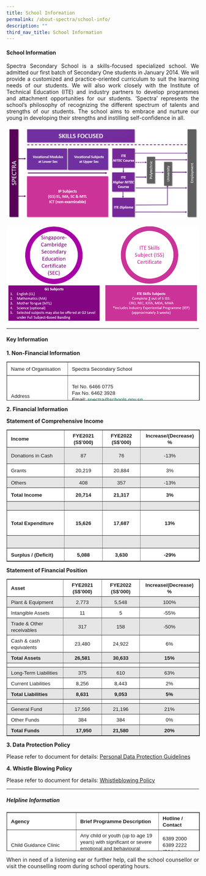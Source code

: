```yaml
---
title: School Information
permalink: /about-spectra/school-info/
description: ""
third_nav_title: School Information
---
```

#### **School Information**

<p align="justify">Spectra Secondary School is a skills-focused specialized school. We admitted&nbsp;our first batch of Secondary One students&nbsp;in January 2014. We will provide a customized and practice-oriented curriculum to suit the learning needs of our students. We will also work closely with the Institute of Technical Education (ITE) and industry partners to develop programmes and attachment opportunities for our students. ’Spectra’ represents the school’s philosophy of recognizing the different spectrum of talents and strengths of our students. The school aims to embrace and nurture our young in developing their strengths and instilling self-confidence in all.</p>

![](/images/customised%20pathway.png)


![](/images/twin%20certification.png)

***

#### **Key Information**


**1\. Non-Financial Information**

<table border="1" style="box-sizing: inherit; border-collapse: collapse; border-spacing: 0px; max-width: 100%; width: 792px; height: 100px;"><tbody style="box-sizing: inherit;"><tr style="box-sizing: inherit; background: rgb(255, 255, 255); height: 24px;"><td style="box-sizing: inherit; padding: 5px 10px; width: 153px; text-align: justify; background-color: rgb(255, 255, 255); height: 24px;"><span style="box-sizing: inherit; font-family: &quot;trebuchet ms&quot;, geneva, sans-serif; font-size: 10pt;">Name of Organisation</span></td><td style="box-sizing: inherit; padding: 5px 10px; width: 373px; text-align: justify; background-color: rgb(255, 255, 255); height: 24px;"><span style="box-sizing: inherit; font-family: &quot;trebuchet ms&quot;, geneva, sans-serif; font-size: 10pt;">Spectra Secondary School</span></td></tr><tr style="box-sizing: inherit; background: rgb(230, 230, 230); height: 96px;"><td style="box-sizing: inherit; padding: 5px 10px; width: 153px; text-align: justify; background-color: rgb(255, 255, 255); height: 96px;"><span style="box-sizing: inherit; font-family: &quot;trebuchet ms&quot;, geneva, sans-serif; font-size: 10pt;">Address</span></td><td style="box-sizing: inherit; padding: 5px 10px; width: 373px; text-align: justify; background-color: rgb(255, 255, 255); height: 96px;"><span style="box-sizing: inherit; font-family: &quot;trebuchet ms&quot;, geneva, sans-serif; font-size: 10pt;">Tel No. 6466 0775</span><br style="box-sizing: inherit;"><span style="box-sizing: inherit; font-family: &quot;trebuchet ms&quot;, geneva, sans-serif; font-size: 10pt;">Fax No. 6462 3928</span><br style="box-sizing: inherit;"><span style="box-sizing: inherit; font-family: &quot;trebuchet ms&quot;, geneva, sans-serif; font-size: 10pt;">Email:&nbsp;<a href="mailto:info@spectra.edu.sg" target="_blank" rel="noopener noreferrer" style="box-sizing: inherit; background-color: transparent; transition: all 0.25s ease-in-out 0s; text-decoration: underline; color: rgb(0, 107, 81);">spectra@schools.gov.sg</a></span><br style="box-sizing: inherit;"><span style="box-sizing: inherit; font-family: &quot;trebuchet ms&quot;, geneva, sans-serif; font-size: 10pt;">Website:&nbsp;<a href="https://www.spectra.edu.sg/" style="box-sizing: inherit; background-color: transparent; transition: all 0.25s ease-in-out 0s; text-decoration: underline; color: rgb(0, 107, 81);">https://www.spectra.edu.sg</a></span></td></tr><tr style="box-sizing: inherit; background: rgb(255, 255, 255); height: 24px;"><td style="box-sizing: inherit; padding: 5px 10px; width: 153px; text-align: justify; background-color: rgb(255, 255, 255); height: 24px;"><span style="box-sizing: inherit; font-family: &quot;trebuchet ms&quot;, geneva, sans-serif; font-size: 10pt;">Unique Entity Number (UEN)</span></td><td style="box-sizing: inherit; padding: 5px 10px; width: 373px; text-align: justify; background-color: rgb(255, 255, 255); height: 24px;"><span style="box-sizing: inherit; font-family: &quot;trebuchet ms&quot;, geneva, sans-serif; font-size: 10pt;">201300697M</span></td></tr><tr style="box-sizing: inherit; background: rgb(230, 230, 230); height: 24px;"><td style="box-sizing: inherit; padding: 5px 10px; width: 153px; text-align: justify; background-color: rgb(255, 255, 255); height: 24px;"><span style="box-sizing: inherit; font-family: &quot;trebuchet ms&quot;, geneva, sans-serif; font-size: 10pt;">Date of Establishment</span></td><td style="box-sizing: inherit; padding: 5px 10px; width: 373px; text-align: justify; background-color: rgb(255, 255, 255); height: 24px;"><span style="box-sizing: inherit; font-family: &quot;trebuchet ms&quot;, geneva, sans-serif; font-size: 10pt;">7 January 2013</span></td></tr><tr style="box-sizing: inherit; background: rgb(255, 255, 255); height: 24px;"><td style="box-sizing: inherit; padding: 5px 10px; width: 153px; text-align: justify; background-color: rgb(255, 255, 255); height: 24px;"><span style="box-sizing: inherit; font-family: &quot;trebuchet ms&quot;, geneva, sans-serif; font-size: 10pt;">Effective Date of Charity Status</span></td><td style="box-sizing: inherit; padding: 5px 10px; width: 373px; text-align: justify; background-color: rgb(255, 255, 255); height: 24px;"><span style="box-sizing: inherit; font-family: &quot;trebuchet ms&quot;, geneva, sans-serif; font-size: 10pt;">7 January 2013</span></td></tr><tr style="box-sizing: inherit; background: rgb(230, 230, 230); height: 24px;"><td style="box-sizing: inherit; padding: 5px 10px; width: 153px; text-align: justify; background-color: rgb(255, 255, 255); height: 24px;"><span style="box-sizing: inherit; font-family: &quot;trebuchet ms&quot;, geneva, sans-serif; font-size: 10pt;">Effective Date of IPC Status</span></td><td style="box-sizing: inherit; padding: 5px 10px; width: 373px; text-align: justify; background-color: rgb(255, 255, 255); height: 24px;"><span style="box-sizing: inherit; font-family: &quot;trebuchet ms&quot;, geneva, sans-serif; font-size: 10pt;">03 June 2022 to 02 June 2027</span></td></tr><tr style="box-sizing: inherit; background: rgb(255, 255, 255); height: 144px;"><td style="box-sizing: inherit; padding: 5px 10px; width: 153px; text-align: justify; background-color: rgb(255, 255, 255); height: 144px;"><span style="box-sizing: inherit; font-family: &quot;trebuchet ms&quot;, geneva, sans-serif; font-size: 10pt;">Objectives</span></td><td style="box-sizing: inherit; padding: 5px 10px; width: 373px; text-align: justify; background-color: rgb(255, 255, 255); height: 144px;"><span style="box-sizing: inherit; font-family: &quot;trebuchet ms&quot;, geneva, sans-serif; font-size: 10pt;">The main objectives are to deliver a quality learning experience, with the support of stakeholders, to the students; to actively involve and positively challenge the students in their learning experience and process in a safe and caring learning environment; to build the students’ confidence, competency and character so as to enable them to lead fulfilling lives; and to assist and prepare the students to graduate with the Singapore-Cambridge Secondary Education and the ITE Skill Subject Certificates.</span></td></tr><tr style="box-sizing: inherit; background: rgb(230, 230, 230); height: 24px;"><td style="box-sizing: inherit; padding: 5px 10px; width: 153px; text-align: justify; background-color: rgb(255, 255, 255); height: 24px;"><span style="box-sizing: inherit; font-family: &quot;trebuchet ms&quot;, geneva, sans-serif; font-size: 10pt;">Number of Students Enrolment</span></td><td style="box-sizing: inherit; padding: 5px 10px; width: 373px; text-align: justify; background-color: rgb(255, 255, 255); height: 24px;"><span style="box-sizing: inherit; font-family: &quot;trebuchet ms&quot;, geneva, sans-serif; font-size: 10pt;">783 students as at 1 July 2022</span></td></tr><tr style="box-sizing: inherit; background: rgb(255, 255, 255); height: 194px;"><td style="box-sizing: inherit; padding: 5px 10px; width: 153px; text-align: justify; background-color: rgb(255, 255, 255); height: 194px;"><span style="box-sizing: inherit; font-family: &quot;trebuchet ms&quot;, geneva, sans-serif; font-size: 10pt;">Board of Directors&nbsp;<em style="box-sizing: inherit;">(current)</em></span></td><td style="box-sizing: inherit; padding: 5px 10px; width: 373px; text-align: justify; background-color: rgb(255, 255, 255); height: 194px;"><span style="box-sizing: inherit; font-family: &quot;trebuchet ms&quot;, geneva, sans-serif; font-size: 10pt;">Mr. Tai Lee Siang<br style="box-sizing: inherit;">Mr. Anbarasu s/o Rajendran<br style="box-sizing: inherit;">Mr. Suresh Natarajan<br style="box-sizing: inherit;">Ms. Cindy Karim<br style="box-sizing: inherit;">Ms. Ivy Lai Keet Yee<br style="box-sizing: inherit;">Mr. Chua Boon Keat<br style="box-sizing: inherit;">Mr. Conceicao Nicholas Gerard<br style="box-sizing: inherit;">Mdm. Chilukuri Dimps Rao<br style="box-sizing: inherit;">Mr. Anil Sachdev s/o Danesh Kumar<br style="box-sizing: inherit;">Mr. Chua Cheng You<br style="box-sizing: inherit;">Ms. Juliana Soh Kheng Mei<br style="box-sizing: inherit;">Mr. Lock Ka Fai<br style="box-sizing: inherit;">Ms. Sabrena Abdullah<br style="box-sizing: inherit;">Mr. Tan Soon Liang<br style="box-sizing: inherit;">Dr. Wu Huei Yaw</span></td></tr><tr style="box-sizing: inherit; background: rgb(230, 230, 230); height: 48px;"><td style="box-sizing: inherit; padding: 5px 10px; width: 153px; text-align: justify; background-color: rgb(255, 255, 255); height: 48px;"><span style="box-sizing: inherit; font-family: &quot;trebuchet ms&quot;, geneva, sans-serif; font-size: 10pt;">Auditor</span></td><td style="box-sizing: inherit; padding: 5px 10px; width: 373px; text-align: justify; background-color: rgb(255, 255, 255); height: 48px;"><span style="box-sizing: inherit; font-family: &quot;trebuchet ms&quot;, geneva, sans-serif; font-size: 10pt;">PricewaterhouseCoopers LLP<span>&nbsp;</span><em style="box-sizing: inherit;">(appointed for FY2021 onwards)</em></span><br style="box-sizing: inherit;"><span style="box-sizing: inherit; font-family: &quot;trebuchet ms&quot;, geneva, sans-serif; font-size: 10pt;">Ernst &amp; Young LLP<span>&nbsp;</span><em style="box-sizing: inherit;">(FY2016 to FY2020)</em></span></td></tr><tr style="box-sizing: inherit; background: rgb(255, 255, 255); height: 48px;"><td style="box-sizing: inherit; padding: 5px 10px; width: 153px; text-align: justify; background-color: rgb(255, 255, 255); height: 48px;"><span style="box-sizing: inherit; font-family: &quot;trebuchet ms&quot;, geneva, sans-serif; font-size: 10pt;">Corporate Secretary</span></td><td style="box-sizing: inherit; padding: 5px 10px; width: 373px; text-align: justify; background-color: rgb(255, 255, 255); height: 48px;"><span style="box-sizing: inherit; font-family: &quot;trebuchet ms&quot;, geneva, sans-serif; font-size: 10pt;">Foo Soon Soo</span><br style="box-sizing: inherit;"><span style="box-sizing: inherit; font-family: &quot;trebuchet ms&quot;, geneva, sans-serif; font-size: 10pt;">Sapphira Low Bing Yoke</span></td></tr></tbody></table>

**2\. Financial Information**

**Statement of Comprehensive Income**

<table border="1" cellspacing="1" cellpadding="1" style="box-sizing: inherit; border-collapse: collapse; border-spacing: 0px; max-width: 100%; width: 780px;"><tbody style="box-sizing: inherit;"><tr style="box-sizing: inherit; background: rgb(255, 255, 255); height: 16px;"><td style="box-sizing: inherit; padding: 5px 10px; width: 310px; height: 16px;"><strong style="box-sizing: inherit; font-weight: bold;"><span style="box-sizing: inherit; font-family: &quot;trebuchet ms&quot;, geneva, sans-serif; font-size: 10pt;">Income</span></strong></td><td style="box-sizing: inherit; padding: 5px 10px; width: 157.556px; text-align: center; height: 16px;"><span style="box-sizing: inherit; font-size: 10pt;"><strong style="box-sizing: inherit; font-weight: bold;"><span style="box-sizing: inherit; font-family: &quot;trebuchet ms&quot;, geneva, sans-serif;">FYE2021 (S$’000)</span></strong></span></td><td style="box-sizing: inherit; padding: 5px 10px; width: 158.444px; text-align: center; height: 16px;"><span style="box-sizing: inherit; font-size: 10pt;"><strong style="box-sizing: inherit; font-weight: bold;"><span style="box-sizing: inherit; font-family: &quot;trebuchet ms&quot;, geneva, sans-serif;">FYE2022 (S$’000)</span></strong></span></td><td style="box-sizing: inherit; padding: 5px 10px; width: 156px; text-align: center; height: 16px;"><span style="box-sizing: inherit; font-size: 10pt;"><strong style="box-sizing: inherit; font-weight: bold;"><span style="box-sizing: inherit; font-family: &quot;trebuchet ms&quot;, geneva, sans-serif;">Increase/(Decrease)</span></strong></span><br style="box-sizing: inherit;"><span style="box-sizing: inherit; font-size: 10pt;"><strong style="box-sizing: inherit; font-weight: bold;"><span style="box-sizing: inherit; font-family: &quot;trebuchet ms&quot;, geneva, sans-serif;">%</span></strong></span></td></tr><tr style="box-sizing: inherit; background: rgb(230, 230, 230); height: 32px;"><td style="box-sizing: inherit; padding: 5px 10px; width: 310px; height: 32px;"><span style="box-sizing: inherit; font-family: &quot;trebuchet ms&quot;, geneva, sans-serif; font-size: 10pt;">Donations in Cash</span></td><td style="box-sizing: inherit; padding: 5px 10px; width: 157.556px; text-align: center; height: 32px;"><span style="box-sizing: inherit; font-family: &quot;trebuchet ms&quot;, geneva, sans-serif; font-size: 10pt;">87</span></td><td style="box-sizing: inherit; padding: 5px 10px; width: 158.444px; text-align: center; height: 32px;"><span style="box-sizing: inherit; font-family: &quot;trebuchet ms&quot;, geneva, sans-serif; font-size: 10pt;">76</span></td><td style="box-sizing: inherit; padding: 5px 10px; width: 156px; text-align: center; height: 32px;"><span style="box-sizing: inherit; font-family: &quot;trebuchet ms&quot;, geneva, sans-serif; font-size: 10pt;">-13%</span></td></tr><tr style="box-sizing: inherit; background: rgb(255, 255, 255); height: 24px;"><td style="box-sizing: inherit; padding: 5px 10px; width: 310px; height: 24px;"><span style="box-sizing: inherit; font-family: &quot;trebuchet ms&quot;, geneva, sans-serif; font-size: 10pt;">Grants</span></td><td style="box-sizing: inherit; padding: 5px 10px; width: 157.556px; text-align: center; height: 24px;"><span style="box-sizing: inherit; font-family: &quot;trebuchet ms&quot;, geneva, sans-serif; font-size: 10pt;">20,219</span></td><td style="box-sizing: inherit; padding: 5px 10px; width: 158.444px; text-align: center; height: 24px;"><span style="box-sizing: inherit; font-family: &quot;trebuchet ms&quot;, geneva, sans-serif; font-size: 10pt;">20,884</span></td><td style="box-sizing: inherit; padding: 5px 10px; width: 156px; text-align: center; height: 24px;"><span style="box-sizing: inherit; font-family: &quot;trebuchet ms&quot;, geneva, sans-serif; font-size: 10pt;">3%</span></td></tr><tr style="box-sizing: inherit; background: rgb(230, 230, 230); height: 12px;"><td style="box-sizing: inherit; padding: 5px 10px; width: 310px; height: 12px;"><span style="box-sizing: inherit; font-family: &quot;trebuchet ms&quot;, geneva, sans-serif; font-size: 10pt;">Others</span></td><td style="box-sizing: inherit; padding: 5px 10px; width: 157.556px; text-align: center; height: 12px;"><span style="box-sizing: inherit; font-family: &quot;trebuchet ms&quot;, geneva, sans-serif; font-size: 10pt;">408</span></td><td style="box-sizing: inherit; padding: 5px 10px; width: 158.444px; text-align: center; height: 12px;"><span style="box-sizing: inherit; font-family: &quot;trebuchet ms&quot;, geneva, sans-serif; font-size: 10pt;">357</span></td><td style="box-sizing: inherit; padding: 5px 10px; width: 156px; text-align: center; height: 12px;"><span style="box-sizing: inherit; font-family: &quot;trebuchet ms&quot;, geneva, sans-serif; font-size: 10pt;">-13%</span></td></tr><tr style="box-sizing: inherit; background: rgb(255, 255, 255); height: 25px;"><td style="box-sizing: inherit; padding: 5px 10px; width: 310px; height: 25px;"><span style="box-sizing: inherit; font-family: &quot;trebuchet ms&quot;, geneva, sans-serif; font-size: 10pt;"><strong style="box-sizing: inherit; font-weight: bold;">Total Income</strong></span></td><td style="box-sizing: inherit; padding: 5px 10px; width: 157.556px; text-align: center; height: 25px;"><span style="box-sizing: inherit; font-family: &quot;trebuchet ms&quot;, geneva, sans-serif; font-size: 10pt;"><strong style="box-sizing: inherit; font-weight: bold;">20,714</strong></span></td><td style="box-sizing: inherit; padding: 5px 10px; width: 158.444px; text-align: center; height: 25px;"><span style="box-sizing: inherit; font-family: &quot;trebuchet ms&quot;, geneva, sans-serif; font-size: 10pt;"><strong style="box-sizing: inherit; font-weight: bold;">21,317</strong></span></td><td style="box-sizing: inherit; padding: 5px 10px; width: 156px; text-align: center; height: 25px;"><span style="box-sizing: inherit; font-family: &quot;trebuchet ms&quot;, geneva, sans-serif; font-size: 10pt;"><strong style="box-sizing: inherit; font-weight: bold;">3%</strong></span></td></tr><tr style="box-sizing: inherit; background: rgb(230, 230, 230); height: 12px;"><td style="box-sizing: inherit; padding: 5px 10px; width: 310px; height: 12px;"></td><td style="box-sizing: inherit; padding: 5px 10px; width: 157.556px; text-align: center; height: 12px;"></td><td style="box-sizing: inherit; padding: 5px 10px; width: 158.444px; text-align: center; height: 12px;"></td><td style="box-sizing: inherit; padding: 5px 10px; width: 156px; text-align: center; height: 12px;"></td></tr><tr style="box-sizing: inherit; background: rgb(255, 255, 255); height: 55px;"><td style="box-sizing: inherit; padding: 5px 10px; width: 310px; height: 55px;"><span style="box-sizing: inherit; font-family: &quot;trebuchet ms&quot;, geneva, sans-serif; font-size: 10pt;"><strong style="box-sizing: inherit; font-weight: bold;">Total Expenditure</strong></span></td><td style="box-sizing: inherit; padding: 5px 10px; width: 157.556px; text-align: center; height: 55px;"><span style="box-sizing: inherit; font-family: &quot;trebuchet ms&quot;, geneva, sans-serif; font-size: 10pt;"><strong style="box-sizing: inherit; font-weight: bold;">15,626</strong></span></td><td style="box-sizing: inherit; padding: 5px 10px; width: 158.444px; text-align: center; height: 55px;"><span style="box-sizing: inherit; font-family: &quot;trebuchet ms&quot;, geneva, sans-serif; font-size: 10pt;"><strong style="box-sizing: inherit; font-weight: bold;">17,687</strong></span></td><td style="box-sizing: inherit; padding: 5px 10px; width: 156px; text-align: center; height: 55px;"><span style="box-sizing: inherit; font-family: &quot;trebuchet ms&quot;, geneva, sans-serif; font-size: 10pt;"><strong style="box-sizing: inherit; font-weight: bold;">13%</strong></span></td></tr><tr style="box-sizing: inherit; background: rgb(230, 230, 230); height: 22px;"><td style="box-sizing: inherit; padding: 5px 10px; width: 310px; height: 22px;"></td><td style="box-sizing: inherit; padding: 5px 10px; width: 157.556px; text-align: center; height: 22px;"></td><td style="box-sizing: inherit; padding: 5px 10px; width: 158.444px; text-align: center; height: 22px;"></td><td style="box-sizing: inherit; padding: 5px 10px; width: 156px; text-align: center; height: 22px;"></td></tr><tr style="box-sizing: inherit; background: rgb(255, 255, 255); height: 23.2223px;"><td style="box-sizing: inherit; padding: 5px 10px; width: 310px; height: 23.2223px;"><span style="box-sizing: inherit; font-family: &quot;trebuchet ms&quot;, geneva, sans-serif; font-size: 10pt;"><strong style="box-sizing: inherit; font-weight: bold;">Surplus / (Deficit)</strong></span></td><td style="box-sizing: inherit; padding: 5px 10px; width: 157.556px; text-align: center; height: 23.2223px;"><span style="box-sizing: inherit; font-family: &quot;trebuchet ms&quot;, geneva, sans-serif; font-size: 10pt;"><strong style="box-sizing: inherit; font-weight: bold;">5,088</strong></span></td><td style="box-sizing: inherit; padding: 5px 10px; width: 158.444px; text-align: center; height: 23.2223px;"><span style="box-sizing: inherit; font-family: &quot;trebuchet ms&quot;, geneva, sans-serif; font-size: 10pt;"><strong style="box-sizing: inherit; font-weight: bold;">3,630</strong></span></td><td style="box-sizing: inherit; padding: 5px 10px; width: 156px; text-align: center; height: 23.2223px;"><span style="box-sizing: inherit; font-family: &quot;trebuchet ms&quot;, geneva, sans-serif; font-size: 10pt;"><strong style="box-sizing: inherit; font-weight: bold;">-29%</strong></span></td></tr></tbody></table>

**Statement of Financial Position**

<table border="1" cellspacing="1" cellpadding="1" style="box-sizing: inherit; border-collapse: collapse; border-spacing: 0px; max-width: 100%; width: 782.889px;"><tbody style="box-sizing: inherit;"><tr style="box-sizing: inherit; background: rgb(255, 255, 255);"><td style="box-sizing: inherit; padding: 5px 10px; width: 330px;"><strong style="box-sizing: inherit; font-weight: bold;"><span style="box-sizing: inherit; font-family: &quot;trebuchet ms&quot;, geneva, sans-serif; font-size: 10pt;">Asset</span></strong></td><td style="box-sizing: inherit; padding: 5px 10px; width: 167px; text-align: center;"><span style="box-sizing: inherit; font-size: 10pt;"><strong style="box-sizing: inherit; font-weight: bold;"><span style="box-sizing: inherit; font-family: &quot;trebuchet ms&quot;, geneva, sans-serif;">FYE2021 (S$’000)</span></strong></span></td><td style="box-sizing: inherit; padding: 5px 10px; width: 159px; text-align: center;"><span style="box-sizing: inherit; font-size: 10pt;"><strong style="box-sizing: inherit; font-weight: bold;"><span style="box-sizing: inherit; font-family: &quot;trebuchet ms&quot;, geneva, sans-serif;">FYE2022 (S$’000)</span></strong></span></td><td style="box-sizing: inherit; padding: 5px 10px; width: 164.889px; text-align: center;"><span style="box-sizing: inherit; font-size: 10pt;"><strong style="box-sizing: inherit; font-weight: bold;"><span style="box-sizing: inherit; font-family: &quot;trebuchet ms&quot;, geneva, sans-serif;">Increase/(Decrease)</span></strong></span><br style="box-sizing: inherit;"><span style="box-sizing: inherit; font-size: 10pt;"><strong style="box-sizing: inherit; font-weight: bold;"><span style="box-sizing: inherit; font-family: &quot;trebuchet ms&quot;, geneva, sans-serif;">%</span></strong></span></td></tr><tr style="box-sizing: inherit; background: rgb(230, 230, 230);"><td style="box-sizing: inherit; padding: 5px 10px; width: 330px;"><span style="box-sizing: inherit; font-family: &quot;trebuchet ms&quot;, geneva, sans-serif; font-size: 10pt;">Plant &amp; Equipment</span></td><td style="box-sizing: inherit; padding: 5px 10px; width: 167px; text-align: center;"><span style="box-sizing: inherit; font-family: &quot;trebuchet ms&quot;, geneva, sans-serif; font-size: 10pt;">2,773</span></td><td style="box-sizing: inherit; padding: 5px 10px; width: 159px; text-align: center;"><span style="box-sizing: inherit; font-family: &quot;trebuchet ms&quot;, geneva, sans-serif; font-size: 10pt;">5,548</span></td><td style="box-sizing: inherit; padding: 5px 10px; width: 164.889px; text-align: center;"><span style="box-sizing: inherit; font-family: &quot;trebuchet ms&quot;, geneva, sans-serif; font-size: 10pt;">100%</span></td></tr><tr style="box-sizing: inherit; background: rgb(255, 255, 255);"><td style="box-sizing: inherit; padding: 5px 10px; width: 330px;"><span style="box-sizing: inherit; font-family: &quot;trebuchet ms&quot;, geneva, sans-serif; font-size: 10pt;">Intangible Assets</span></td><td style="box-sizing: inherit; padding: 5px 10px; width: 167px; text-align: center;"><span style="box-sizing: inherit; font-family: &quot;trebuchet ms&quot;, geneva, sans-serif; font-size: 10pt;">11</span></td><td style="box-sizing: inherit; padding: 5px 10px; width: 159px; text-align: center;"><span style="box-sizing: inherit; font-family: &quot;trebuchet ms&quot;, geneva, sans-serif; font-size: 10pt;">5</span></td><td style="box-sizing: inherit; padding: 5px 10px; width: 164.889px; text-align: center;"><span style="box-sizing: inherit; font-family: &quot;trebuchet ms&quot;, geneva, sans-serif; font-size: 10pt;">-55%</span></td></tr><tr style="box-sizing: inherit; background: rgb(230, 230, 230);"><td style="box-sizing: inherit; padding: 5px 10px; width: 330px;"><span style="box-sizing: inherit; font-family: &quot;trebuchet ms&quot;, geneva, sans-serif; font-size: 10pt;">Trade &amp; Other receivables</span></td><td style="box-sizing: inherit; padding: 5px 10px; width: 167px; text-align: center;"><span style="box-sizing: inherit; font-family: &quot;trebuchet ms&quot;, geneva, sans-serif; font-size: 10pt;">317</span></td><td style="box-sizing: inherit; padding: 5px 10px; width: 159px; text-align: center;"><span style="box-sizing: inherit; font-family: &quot;trebuchet ms&quot;, geneva, sans-serif; font-size: 10pt;">158</span></td><td style="box-sizing: inherit; padding: 5px 10px; width: 164.889px; text-align: center;"><span style="box-sizing: inherit; font-family: &quot;trebuchet ms&quot;, geneva, sans-serif; font-size: 10pt;">-50%</span></td></tr><tr style="box-sizing: inherit; background: rgb(255, 255, 255);"><td style="box-sizing: inherit; padding: 5px 10px; width: 330px;"><span style="box-sizing: inherit; font-family: &quot;trebuchet ms&quot;, geneva, sans-serif; font-size: 10pt;">Cash &amp; cash equivalents</span></td><td style="box-sizing: inherit; padding: 5px 10px; width: 167px; text-align: center;"><span style="box-sizing: inherit; font-family: &quot;trebuchet ms&quot;, geneva, sans-serif; font-size: 10pt;">23,480</span></td><td style="box-sizing: inherit; padding: 5px 10px; width: 159px; text-align: center;"><span style="box-sizing: inherit; font-family: &quot;trebuchet ms&quot;, geneva, sans-serif; font-size: 10pt;">24,922</span></td><td style="box-sizing: inherit; padding: 5px 10px; width: 164.889px; text-align: center;"><span style="box-sizing: inherit; font-family: &quot;trebuchet ms&quot;, geneva, sans-serif; font-size: 10pt;">6%</span></td></tr><tr style="box-sizing: inherit; background: rgb(230, 230, 230);"><td style="box-sizing: inherit; padding: 5px 10px; width: 330px;"><span style="box-sizing: inherit; font-family: &quot;trebuchet ms&quot;, geneva, sans-serif; font-size: 10pt;"><strong style="box-sizing: inherit; font-weight: bold;">Total Assets</strong></span></td><td style="box-sizing: inherit; padding: 5px 10px; width: 167px; text-align: center;"><span style="box-sizing: inherit; font-family: &quot;trebuchet ms&quot;, geneva, sans-serif; font-size: 10pt;"><strong style="box-sizing: inherit; font-weight: bold;">26,581</strong></span></td><td style="box-sizing: inherit; padding: 5px 10px; width: 159px; text-align: center;"><span style="box-sizing: inherit; font-family: &quot;trebuchet ms&quot;, geneva, sans-serif; font-size: 10pt;"><strong style="box-sizing: inherit; font-weight: bold;">30,633</strong></span></td><td style="box-sizing: inherit; padding: 5px 10px; width: 164.889px; text-align: center;"><span style="box-sizing: inherit; font-family: &quot;trebuchet ms&quot;, geneva, sans-serif; font-size: 10pt;"><strong style="box-sizing: inherit; font-weight: bold;">15%</strong></span></td></tr><tr style="box-sizing: inherit; background: rgb(255, 255, 255);"><td style="box-sizing: inherit; padding: 5px 10px; width: 330px;"></td><td style="box-sizing: inherit; padding: 5px 10px; width: 167px; text-align: center;"></td><td style="box-sizing: inherit; padding: 5px 10px; width: 159px; text-align: center;"></td><td style="box-sizing: inherit; padding: 5px 10px; width: 164.889px; text-align: center;"></td></tr><tr style="box-sizing: inherit; background: rgb(230, 230, 230);"><td style="box-sizing: inherit; padding: 5px 10px; width: 330px;"><span style="box-sizing: inherit; font-family: &quot;trebuchet ms&quot;, geneva, sans-serif; font-size: 10pt;">Long-Term Liabilities</span></td><td style="box-sizing: inherit; padding: 5px 10px; width: 167px; text-align: center;"><span style="box-sizing: inherit; font-family: &quot;trebuchet ms&quot;, geneva, sans-serif; font-size: 10pt;">375</span></td><td style="box-sizing: inherit; padding: 5px 10px; width: 159px; text-align: center;"><span style="box-sizing: inherit; font-family: &quot;trebuchet ms&quot;, geneva, sans-serif; font-size: 10pt;">610</span></td><td style="box-sizing: inherit; padding: 5px 10px; width: 164.889px; text-align: center;"><span style="box-sizing: inherit; font-family: &quot;trebuchet ms&quot;, geneva, sans-serif; font-size: 10pt;">63%</span></td></tr><tr style="box-sizing: inherit; background: rgb(255, 255, 255);"><td style="box-sizing: inherit; padding: 5px 10px; width: 330px;"><span style="box-sizing: inherit; font-family: &quot;trebuchet ms&quot;, geneva, sans-serif; font-size: 10pt;">Current Liabilities</span></td><td style="box-sizing: inherit; padding: 5px 10px; width: 167px; text-align: center;"><span style="box-sizing: inherit; font-family: &quot;trebuchet ms&quot;, geneva, sans-serif; font-size: 10pt;">8,256</span></td><td style="box-sizing: inherit; padding: 5px 10px; width: 159px; text-align: center;"><span style="box-sizing: inherit; font-family: &quot;trebuchet ms&quot;, geneva, sans-serif; font-size: 10pt;">8,443</span></td><td style="box-sizing: inherit; padding: 5px 10px; width: 164.889px; text-align: center;"><span style="box-sizing: inherit; font-family: &quot;trebuchet ms&quot;, geneva, sans-serif; font-size: 10pt;">2%</span></td></tr><tr style="box-sizing: inherit; background: rgb(230, 230, 230);"><td style="box-sizing: inherit; padding: 5px 10px; width: 330px;"><span style="box-sizing: inherit; font-family: &quot;trebuchet ms&quot;, geneva, sans-serif; font-size: 10pt;"><strong style="box-sizing: inherit; font-weight: bold;">Total Liabilities</strong></span></td><td style="box-sizing: inherit; padding: 5px 10px; width: 167px; text-align: center;"><span style="box-sizing: inherit; font-family: &quot;trebuchet ms&quot;, geneva, sans-serif; font-size: 10pt;"><strong style="box-sizing: inherit; font-weight: bold;">8,631</strong></span></td><td style="box-sizing: inherit; padding: 5px 10px; width: 159px; text-align: center;"><span style="box-sizing: inherit; font-family: &quot;trebuchet ms&quot;, geneva, sans-serif; font-size: 10pt;"><strong style="box-sizing: inherit; font-weight: bold;">9,053</strong></span></td><td style="box-sizing: inherit; padding: 5px 10px; width: 164.889px; text-align: center;"><span style="box-sizing: inherit; font-family: &quot;trebuchet ms&quot;, geneva, sans-serif; font-size: 10pt;"><strong style="box-sizing: inherit; font-weight: bold;">5%</strong></span></td></tr><tr style="box-sizing: inherit; background: rgb(255, 255, 255);"><td style="box-sizing: inherit; padding: 5px 10px; width: 330px;"></td><td style="box-sizing: inherit; padding: 5px 10px; width: 167px; text-align: center;"></td><td style="box-sizing: inherit; padding: 5px 10px; width: 159px; text-align: center;"></td><td style="box-sizing: inherit; padding: 5px 10px; width: 164.889px; text-align: center;"></td></tr><tr style="box-sizing: inherit; background: rgb(230, 230, 230);"><td style="box-sizing: inherit; padding: 5px 10px; width: 330px;"><span style="box-sizing: inherit; font-family: &quot;trebuchet ms&quot;, geneva, sans-serif; font-size: 10pt;">General Fund</span></td><td style="box-sizing: inherit; padding: 5px 10px; width: 167px; text-align: center;"><span style="box-sizing: inherit; font-family: &quot;trebuchet ms&quot;, geneva, sans-serif; font-size: 10pt;">17,566</span></td><td style="box-sizing: inherit; padding: 5px 10px; width: 159px; text-align: center;"><span style="box-sizing: inherit; font-family: &quot;trebuchet ms&quot;, geneva, sans-serif; font-size: 10pt;">21,196</span></td><td style="box-sizing: inherit; padding: 5px 10px; width: 164.889px; text-align: center;"><span style="box-sizing: inherit; font-family: &quot;trebuchet ms&quot;, geneva, sans-serif; font-size: 10pt;">21%</span></td></tr><tr style="box-sizing: inherit; background: rgb(255, 255, 255);"><td style="box-sizing: inherit; padding: 5px 10px; width: 330px;"><span style="box-sizing: inherit; font-family: &quot;trebuchet ms&quot;, geneva, sans-serif; font-size: 10pt;">Other Funds</span></td><td style="box-sizing: inherit; padding: 5px 10px; width: 167px; text-align: center;"><span style="box-sizing: inherit; font-family: &quot;trebuchet ms&quot;, geneva, sans-serif; font-size: 10pt;">384</span></td><td style="box-sizing: inherit; padding: 5px 10px; width: 159px; text-align: center;"><span style="box-sizing: inherit; font-family: &quot;trebuchet ms&quot;, geneva, sans-serif; font-size: 10pt;">384</span></td><td style="box-sizing: inherit; padding: 5px 10px; width: 164.889px; text-align: center;"><span style="box-sizing: inherit; font-family: &quot;trebuchet ms&quot;, geneva, sans-serif; font-size: 10pt;">0%</span></td></tr><tr style="box-sizing: inherit; background: rgb(230, 230, 230);"><td style="box-sizing: inherit; padding: 5px 10px; width: 330px;"><span style="box-sizing: inherit; font-family: &quot;trebuchet ms&quot;, geneva, sans-serif; font-size: 10pt;"><strong style="box-sizing: inherit; font-weight: bold;">Total Funds</strong></span></td><td style="box-sizing: inherit; padding: 5px 10px; width: 167px; text-align: center;"><span style="box-sizing: inherit; font-family: &quot;trebuchet ms&quot;, geneva, sans-serif; font-size: 10pt;"><strong style="box-sizing: inherit; font-weight: bold;">&nbsp; 17,950</strong></span></td><td style="box-sizing: inherit; padding: 5px 10px; width: 159px; text-align: center;"><span style="box-sizing: inherit; font-family: &quot;trebuchet ms&quot;, geneva, sans-serif; font-size: 10pt;"><strong style="box-sizing: inherit; font-weight: bold;">21,580</strong></span></td><td style="box-sizing: inherit; padding: 5px 10px; width: 164.889px; text-align: center;"><span style="box-sizing: inherit; font-family: &quot;trebuchet ms&quot;, geneva, sans-serif; font-size: 10pt;"><strong style="box-sizing: inherit; font-weight: bold;">20%</strong></span></td></tr></tbody></table>

**3\. Data Protection Policy**

Please refer to document for details:&nbsp;[Personal Data Protection Guidelines](/files/Personal-Data-Protection-Guidelines.pdf)

**4\. Whistle Blowing Policy**

Please refer to document for details:&nbsp;[Whistleblowing Policy](/files/Item-6-SSS-ADM-0002A-Whistleblowing-Policy-Website-Posting-Ver-3.pdf)

***

##### **Helpline Information**

<table border="1" style="box-sizing: inherit; border-collapse: collapse; border-spacing: 0px; max-width: 100%; width: 796px; height: 100px;"><tbody style="box-sizing: inherit;"><tr style="box-sizing: inherit; background: rgb(255, 255, 255);"><td style="box-sizing: inherit; padding: 5px 10px; background-color: rgb(255, 255, 255); width: 250px;"><span style="box-sizing: inherit; font-family: &quot;trebuchet ms&quot;, geneva, sans-serif; font-size: 10pt;"><strong style="box-sizing: inherit; font-weight: bold;">Agency</strong></span></td><td style="box-sizing: inherit; padding: 5px 10px; background-color: rgb(255, 255, 255); width: 400px;"><span style="box-sizing: inherit; font-family: &quot;trebuchet ms&quot;, geneva, sans-serif; font-size: 10pt;"><strong style="box-sizing: inherit; font-weight: bold;">Brief Programme Description</strong></span></td><td style="box-sizing: inherit; padding: 5px 10px; background-color: rgb(255, 255, 255); width: 150px;"><span style="box-sizing: inherit; font-family: &quot;trebuchet ms&quot;, geneva, sans-serif; font-size: 10pt;"><strong style="box-sizing: inherit; font-weight: bold;">Hotline / Contact</strong></span></td></tr><tr style="box-sizing: inherit; background: rgb(230, 230, 230);"><td style="box-sizing: inherit; padding: 5px 10px; background-color: rgb(255, 255, 255); width: 250px;"><span style="box-sizing: inherit; font-family: &quot;trebuchet ms&quot;, geneva, sans-serif; font-size: 10pt;">Child Guidance Clinic</span></td><td style="box-sizing: inherit; padding: 5px 10px; background-color: rgb(255, 255, 255); width: 400px;"><span style="box-sizing: inherit; font-family: &quot;trebuchet ms&quot;, geneva, sans-serif; font-size: 10pt;">Any child or youth (up to age 19 years) with significant or severe emotional and behavioural problems.</span></td><td style="box-sizing: inherit; padding: 5px 10px; background-color: rgb(255, 255, 255); width: 150px;"><span style="box-sizing: inherit; font-family: &quot;trebuchet ms&quot;, geneva, sans-serif; font-size: 10pt;">6389 2000</span><br style="box-sizing: inherit;"><span style="box-sizing: inherit; font-family: &quot;trebuchet ms&quot;, geneva, sans-serif; font-size: 10pt;">6389 2222 (24 hrs)</span></td></tr><tr style="box-sizing: inherit; background: rgb(255, 255, 255);"><td style="box-sizing: inherit; padding: 5px 10px; background-color: rgb(255, 255, 255); width: 250px;"><span style="box-sizing: inherit; font-family: &quot;trebuchet ms&quot;, geneva, sans-serif; font-size: 10pt;">Counselling and Care Centre</span></td><td style="box-sizing: inherit; padding: 5px 10px; background-color: rgb(255, 255, 255); width: 400px;"><span style="box-sizing: inherit; font-family: &quot;trebuchet ms&quot;, geneva, sans-serif; font-size: 10pt;">Anyone with psychological and behavioural issues.</span></td><td style="box-sizing: inherit; padding: 5px 10px; background-color: rgb(255, 255, 255); width: 150px;"><span style="box-sizing: inherit; font-family: &quot;trebuchet ms&quot;, geneva, sans-serif; font-size: 10pt;">6536 6366</span></td></tr><tr style="box-sizing: inherit; background: rgb(230, 230, 230);"><td style="box-sizing: inherit; padding: 5px 10px; background-color: rgb(255, 255, 255); width: 250px;"><span style="box-sizing: inherit; font-family: &quot;trebuchet ms&quot;, geneva, sans-serif; font-size: 10pt;">Samaritans of Singapore (SOS)</span></td><td style="box-sizing: inherit; padding: 5px 10px; background-color: rgb(255, 255, 255); width: 400px;"><span style="box-sizing: inherit; font-family: &quot;trebuchet ms&quot;, geneva, sans-serif; font-size: 10pt;">Anyone in crisis or suicidal.</span></td><td style="box-sizing: inherit; padding: 5px 10px; background-color: rgb(255, 255, 255); width: 150px;"><span style="box-sizing: inherit; font-family: &quot;trebuchet ms&quot;, geneva, sans-serif; font-size: 10pt;">1800 221 4444 (24 hrs)</span></td></tr><tr style="box-sizing: inherit; background: rgb(255, 255, 255);"><td style="box-sizing: inherit; padding: 5px 10px; background-color: rgb(255, 255, 255); width: 250px;"><span style="box-sizing: inherit; font-family: &quot;trebuchet ms&quot;, geneva, sans-serif; font-size: 10pt;">Singapore Association for Mental Health Helpline</span></td><td style="box-sizing: inherit; padding: 5px 10px; background-color: rgb(255, 255, 255); width: 400px;"><span style="box-sizing: inherit; font-family: &quot;trebuchet ms&quot;, geneva, sans-serif; font-size: 10pt;">Anyone with psychological, psychiatric, emotional or social issues.</span></td><td style="box-sizing: inherit; padding: 5px 10px; background-color: rgb(255, 255, 255); width: 150px;"><span style="box-sizing: inherit; font-family: &quot;trebuchet ms&quot;, geneva, sans-serif; font-size: 10pt;">1800 283 7019</span><br style="box-sizing: inherit;"><span style="box-sizing: inherit; font-family: &quot;trebuchet ms&quot;, geneva, sans-serif; font-size: 10pt;">Mon – Fri:</span><br style="box-sizing: inherit;"><span style="box-sizing: inherit; font-family: &quot;trebuchet ms&quot;, geneva, sans-serif; font-size: 10pt;">9:00 am – 6:00 pm</span></td></tr><tr style="box-sizing: inherit; background: rgb(230, 230, 230);"><td style="box-sizing: inherit; padding: 5px 10px; background-color: rgb(255, 255, 255); width: 250px;"><span style="box-sizing: inherit; font-family: &quot;trebuchet ms&quot;, geneva, sans-serif; font-size: 10pt;">WINGS Counselling Centre</span></td><td style="box-sizing: inherit; padding: 5px 10px; background-color: rgb(255, 255, 255); width: 400px;"><span style="box-sizing: inherit; font-family: &quot;trebuchet ms&quot;, geneva, sans-serif; font-size: 10pt;">Any child or youth with psychological, behavioural, medical and psychiatric issues.</span></td><td style="box-sizing: inherit; padding: 5px 10px; background-color: rgb(255, 255, 255); width: 150px;"><span style="box-sizing: inherit; font-family: &quot;trebuchet ms&quot;, geneva, sans-serif; font-size: 10pt;">6383 5745</span><br style="box-sizing: inherit;"><span style="box-sizing: inherit; font-family: &quot;trebuchet ms&quot;, geneva, sans-serif; font-size: 10pt;">Mon – Thurs:</span><br style="box-sizing: inherit;"><span style="box-sizing: inherit; font-family: &quot;trebuchet ms&quot;, geneva, sans-serif; font-size: 10pt;">8:30 am – 5:30 pm</span></td></tr><tr style="box-sizing: inherit; background: rgb(255, 255, 255);"><td style="box-sizing: inherit; padding: 5px 10px; background-color: rgb(255, 255, 255); width: 250px;"><span style="box-sizing: inherit; font-family: &quot;trebuchet ms&quot;, geneva, sans-serif; font-size: 10pt;">Touchline&nbsp;(TOUCH Youth Services)</span></td><td style="box-sizing: inherit; padding: 5px 10px; background-color: rgb(255, 255, 255); width: 400px;"><span style="box-sizing: inherit; font-family: &quot;trebuchet ms&quot;, geneva, sans-serif; font-size: 10pt;">For youth aged 12-19 who need someone to talk to.</span></td><td style="box-sizing: inherit; padding: 5px 10px; background-color: rgb(255, 255, 255); width: 150px;"><span style="box-sizing: inherit; font-family: &quot;trebuchet ms&quot;, geneva, sans-serif; font-size: 10pt;">1800 377 2252</span><br style="box-sizing: inherit;"><span style="box-sizing: inherit; font-family: &quot;trebuchet ms&quot;, geneva, sans-serif; font-size: 10pt;">Mon – Sat:</span><br style="box-sizing: inherit;"><span style="box-sizing: inherit; font-family: &quot;trebuchet ms&quot;, geneva, sans-serif; font-size: 10pt;">10:00 am – 10.00 pm</span></td></tr></tbody></table>

<p></p><p align="justify">When in need of a listening ear or further help, call the school counsellor or visit the counselling room during school operating hours.</p>